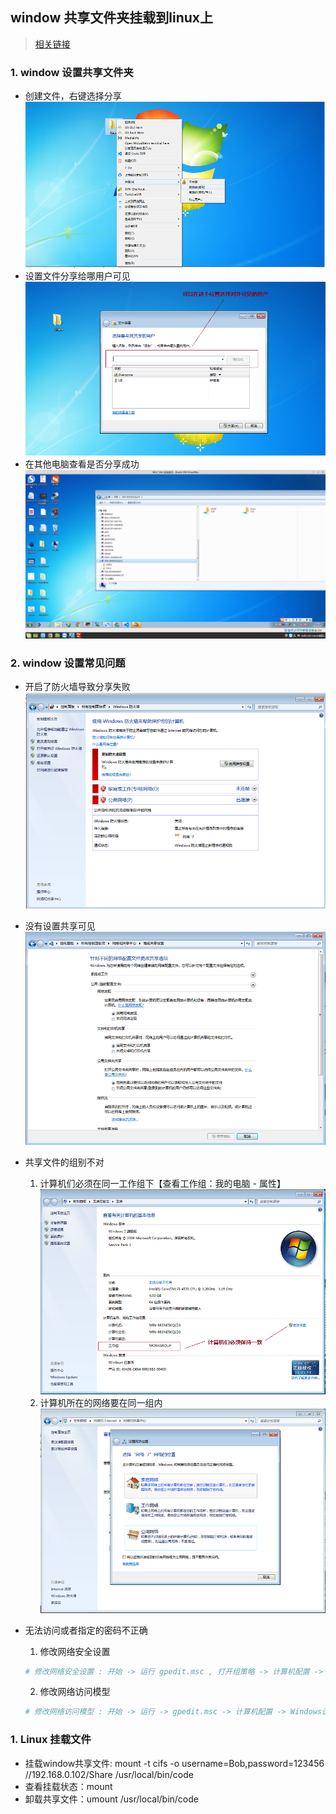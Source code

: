 ## **window 共享文件夹挂载到linux上**
> [相关链接](!https://blog.csdn.net/tojohnonly/article/details/71374984)

### **1. window 设置共享文件夹** 
- 创建文件，右键选择分享
![WindowShare1](./WindowShare1.png)
- 设置文件分享给哪用户可见
![WindowShare2](./WindowShare2.png)
- 在其他电脑查看是否分享成功
![WindowShare3](./WindowShare3.png)

### **2. window 设置常见问题**
- 开启了防火墙导致分享失败  
    ![WindowShare6](./WindowShare6.png)  
    
- 没有设置共享可见  
    ![WindowShare7](./WindowShare7.png)
- 共享文件的组别不对
    1. 计算机们必须在同一工作组下【查看工作组：我的电脑 - 属性】
       ![WindowShare4](./WindowShare4.png)
    2. 计算机所在的网络要在同一组内
       ![WindowShare5](./WindowShare5.png)

- 无法访问或者指定的密码不正确
    1. 修改网络安全设置
    ```sh
    # 修改网络安全设置 : 开始 -> 运行 gpedit.msc , 打开组策略 -> 计算机配置 -> Windows设置 -> 安全设置 -> 本地策略 -> 安全选项 -> 选择 “网络安全 : LAN 管理器身份验证级别” , 双击打开 , 设置成“发送 LM 和 NTLM 响应” ;
    ```
    2. 修改网络访问模型
    ```sh
    # 修改网络访问模型 : 开始 -> 运行 -> gpedit.msc -> 计算机配置 -> Windows设置 -> 安全设置 -> 本地策略 -> 安全选项 -> 选择 “网络访问:本地帐户的共享和安全模型” , 修改为使用经典模式 ;
    ```

### **1. Linux 挂载文件** 
- 挂载window共享文件: mount -t cifs -o username=Bob,password=123456 //192.168.0.102/Share /usr/local/bin/code
- 查看挂载状态：mount 
- 卸载共享文件：umount /usr/local/bin/code

































